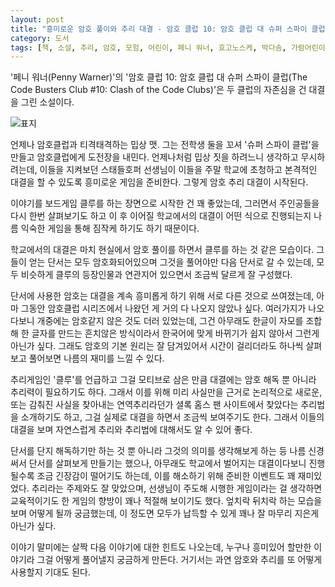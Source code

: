 ```yaml
---
layout: post
title: "흥미로운 암호 풀이와 추리 대결 - 암호 클럽 10: 암호 클럽 대 슈퍼 스파이 클럽"
category: 도서
tags: [책, 소설, 추리, 암호, 모험, 어린이, 페니 워너, 효고노스케, 박다솜, 가람어린이, 서평]
---
```


'페니 워너(Penny Warner)'의
'암호 클럽 10: 암호 클럽 대 슈퍼 스파이 클럽(The Code Busters Club #10: Clash of the Code Clubs)'은
두 클럽의 자존심을 건 대결을 그린 소설이다.

![표지](https://lh3.googleusercontent.com/xoUD8oY9W12jObWKvgOSWA1kvh3Y3CWz2pfvd6697DuRyDnEYMz63IaPDo3h1yrpjcsql3XadQRXvQ=s480)

언제나 암호클럽과 티격태격하는 밉상 맷.
그는 전학생 둘을 꼬셔 '슈퍼 스파이 클럽'을 만들고 암호클럽에게 도전장을 내민다.
언제나처럼 밉상 짓을 하려느니 생각하고 무시하려는데,
이들을 지켜보던 스태들호퍼 선생님이 이들을 주말 학교에 초청하고
본격적인 대결을 할 수 있도록 흥미로운 게임을 준비한다.
그렇게 암호 추리 대결이 시작된다.

이야기를 보드게임 클루를 하는 장면으로 시작한 건 꽤 좋았는데,
그러면서 주인공들을 다시 한번 살펴보기도 하고
이 후 이어질 학교에서의 대결이 어떤 식으로 진행되는지
나름 익숙한 게임을 통해 짐작케 하기도 하기 때문이다.

학교에서의 대결은 마치 현실에서 암호 풀이를 하면서 클루를 하는 것 같은 모습이다.
그들이 얻는 단서는 모두 암호화되어있으며
그것을 풀어야만 다음 단서로 갈 수 있는데,
모두 비슷하게 클루의 등장인물과 연관지어 있으면서 조금씩 달르게 잘 구성했다.

단서에 사용한 암호는 대결을 계속 흥미롭게 하기 위해 서로 다른 것으로 쓰여졌는데,
아마 그동안 암호클럽 시리즈에서 나왔던 게 거의 다 나오지 않았나 싶다.
여러가지가 나오다보니 개중에는 암호같지 않은 것도 더러 있었는데,
그건 아무래도 한글이 자모를 조합해 한 글자를 만드는 흔치않은 방식이라서
한국어에 맞게 바뀌기가 쉽지 않아서 그런게 아닌가 싶다.
그래도 암호의 기본 원리는 잘 담겨있어서
시간이 걸리더라도 하나씩 살펴보고 풀어보면 나름의 재미를 느낄 수 있다.

추리게임인 '클루'를 언급하고 그걸 모티브로 삼은 만큼
대결에는 암호 해독 뿐 아니라 추리력이 필요하기도 하다.
그래서 이를 위해 미리 사실만을 근거로 논리적으로 새로운, 또는 감춰진 사실을 찾아내는 연역추리라던가
셜록 홈스 팬 사이트에서 찾았다는 추리법을 소개하기도 하고,
그걸 실제로 대결을 하면서 조금씩 보여주기도 한다.
그래서 이들의 대결을 보며 자연스럽게 추리와 추리법에 대해서도 알 수 있어 좋다.

단서를 단지 해독하기만 하는 것 뿐 아니라 그것의 의미를 생각해보게 하는 등
나름 신경써서 단서를 살펴보게 만들기는 했으나,
아무래도 학교에서 벌어지는 대결이다보니 진행될수록 조금 긴장감이 떨어기도 하는데,
이를 해소하기 위해 준비한 이벤트도 꽤 재미있었다.
추리라는 주제와도 잘 맞았으며,
선생님이 주도해 시행한 게임이라는 걸 생각하면
교육적이기도 한 게임의 향방이 꽤나 적절해 보이기도 했다.
엎치락 뒤치락 하는 모습을 보며 어떻게 될까 궁금했는데,
이 정도면 모두가 납득할 수 있게 꽤나 잘 마무리 지은게 아닌가 싶다.

이야기 말미에는 살짝 다음 이야기에 대한 힌트도 나오는데,
누구나 흥미있어 할만한 이야기라 그걸 어떻게 풀어낼지 궁금하게 만든다.
거기서는 과연 암호와 추리를 또 어떻게 사용할지 기대도 된다.
